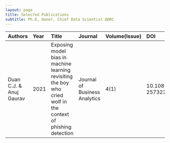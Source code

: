 ```yaml
---
layout: page
title: Selected Publications
subtitle: Ph.D, Owner, Chief Data Scientist @DRC
---
```


| Authors | Year |Title | Journal | Volume(Issue) |DOI |
| :------ |:-- | :-------- |:----|---|:-----|
| Duan C.J. & Anuj Gaurav | 2021 | Exposing model bias in machine learning revisiting the boy who cried wolf in the context of phishing detection |Journal of Business Analytics |4(1)|10.1080/ 2573234X.2021.1934128|

